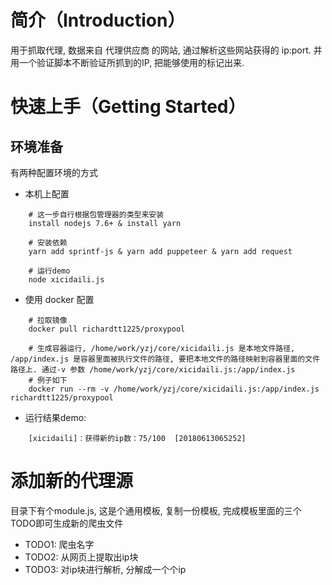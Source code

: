 # 简介（Introduction）

用于抓取代理, 数据来自 代理供应商 的网站, 通过解析这些网站获得的 ip:port. 并用一个验证脚本不断验证所抓到的IP, 把能够使用的标记出来.

# 快速上手（Getting Started）
## 环境准备
有两种配置环境的方式
* 本机上配置
``` 
    # 这一步自行根据包管理器的类型来安装
    install nodejs 7.6+ & install yarn

    # 安装依赖
    yarn add sprintf-js & yarn add puppeteer & yarn add request

    # 运行demo
    node xicidaili.js
```
* 使用 docker 配置
```
    # 拉取镜像
    docker pull richardtt1225/proxypool

    # 生成容器运行, /home/work/yzj/core/xicidaili.js 是本地文件路径, /app/index.js 是容器里面被执行文件的路径, 要把本地文件的路径映射到容器里面的文件路径上. 通过-v 参数 /home/work/yzj/core/xicidaili.js:/app/index.js 
    # 例子如下
    docker run --rm -v /home/work/yzj/core/xicidaili.js:/app/index.js  richardtt1225/proxypool
```
* 运行结果demo:
```
    [xicidaili]：获得新的ip数：75/100	[20180613065252]
```


# 添加新的代理源
目录下有个module.js, 这是个通用模板, 复制一份模板, 完成模板里面的三个TODO即可生成新的爬虫文件

* TODO1: 爬虫名字
* TODO2: 从网页上提取出ip块 
* TODO3: 对ip块进行解析, 分解成一个个ip
